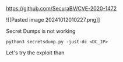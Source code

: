 
https://github.com/SecuraBV/CVE-2020-1472

![[Pasted image 20241012010227.png]]

Secret Dumps is not working
```
python3 secretsdump.py -just-dc <DC_IP>
```

Let's try the exploit than 

